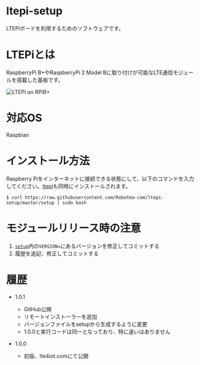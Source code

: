 # ltepi-setup
LTEPiボードを利用するためのソフトウェアです。

# LTEPiとは
RaspberryPi B+やRaspberryPi 2 Model Bに取り付けが可能なLTE通信モジュールを搭載した基板です。

![LTEPi on RPiB+](http://lte4iot.com/wp-content/uploads/2015/05/LTEPi01.png)

# 対応OS
Raspbian

# インストール方法
Raspberry Piをインターネットに接続できる状態にして、以下のコマンドを入力してください。[ltepi](https://github.com/Robotma-com/ltepi)も同時にインストールされます。

```
$ curl https://raw.githubusercontent.com/Robotma-com/ltepi-setup/master/setup | sudo bash
```

# モジュールリリース時の注意
1. [`setup`](setup)内の`VERSION=`にあるバージョンを修正してコミットする
1. 履歴を追記、修正してコミットする

# 履歴
* 1.0.1
  - GitHub公開
  - リモートインストーラーを追加
  - バージョンファイルをsetupから生成するように変更
  - 1.0.0と実行コードは同一となっており、特に違いはありません

* 1.0.0
  - 初版、lte4iot.comにて公開
